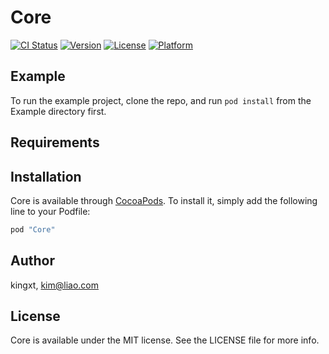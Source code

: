 # Core

[![CI Status](http://img.shields.io/travis/kingxt/Core.svg?style=flat)](https://travis-ci.org/kingxt/Core)
[![Version](https://img.shields.io/cocoapods/v/Core.svg?style=flat)](http://cocoapods.org/pods/Core)
[![License](https://img.shields.io/cocoapods/l/Core.svg?style=flat)](http://cocoapods.org/pods/Core)
[![Platform](https://img.shields.io/cocoapods/p/Core.svg?style=flat)](http://cocoapods.org/pods/Core)

## Example

To run the example project, clone the repo, and run `pod install` from the Example directory first.

## Requirements

## Installation

Core is available through [CocoaPods](http://cocoapods.org). To install
it, simply add the following line to your Podfile:

```ruby
pod "Core"
```

## Author

kingxt, kim@liao.com

## License

Core is available under the MIT license. See the LICENSE file for more info.
